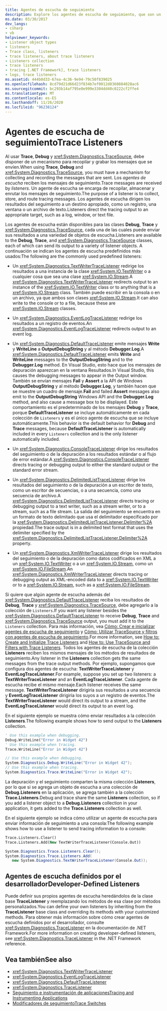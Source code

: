 ```yaml
---
title: Agentes de escucha de seguimiento
description: Explore los agentes de escucha de seguimiento, que son un mecanismo para recopilar y registrar los mensajes de seguimiento enviados en .NET. Un agente de escucha recopila, almacena y enruta los mensajes.
ms.date: 03/30/2017
dev_langs:
- csharp
- vb
helpviewer_keywords:
- Listener object types
- listeners
- Trace class, listeners
- trace listeners, about trace listeners
- Listeners collection
- trace listeners
- tracing [.NET Framework], trace listeners
- logs, trace listeners
ms.assetid: 444b0d33-67ea-4c36-9e94-79c50f839025
ms.openlocfilehash: 8cd79d21d66d23f834b7ef0012d8360884028ac6
ms.sourcegitcommit: bc293b14af795e0e999e3304dd40c0222cf2ffe4
ms.translationtype: MT
ms.contentlocale: es-ES
ms.lasthandoff: 11/26/2020
ms.locfileid: "96238124"
---
```

# <a name="trace-listeners"></a><span data-ttu-id="a5e43-104">Agentes de escucha de seguimiento</span><span class="sxs-lookup"><span data-stu-id="a5e43-104">Trace Listeners</span></span>

<span data-ttu-id="a5e43-105">Al usar **Trace**, **Debug** y <xref:System.Diagnostics.TraceSource>, debe disponer de un mecanismo para recopilar y grabar los mensajes que se envíen.</span><span class="sxs-lookup"><span data-stu-id="a5e43-105">When using **Trace**, **Debug** and <xref:System.Diagnostics.TraceSource>, you must have a mechanism for collecting and recording the messages that are sent.</span></span> <span data-ttu-id="a5e43-106">Los *agentes de escucha* reciben los mensajes de seguimiento.</span><span class="sxs-lookup"><span data-stu-id="a5e43-106">Trace messages are received by *listeners*.</span></span> <span data-ttu-id="a5e43-107">Un agente de escucha se encarga de recopilar, almacenar y enrutar los mensajes de seguimiento.</span><span class="sxs-lookup"><span data-stu-id="a5e43-107">The purpose of a listener is to collect, store, and route tracing messages.</span></span> <span data-ttu-id="a5e43-108">Los agentes de escucha dirigen los resultados del seguimiento a un destino apropiado, como un registro, una ventana o un archivo de texto.</span><span class="sxs-lookup"><span data-stu-id="a5e43-108">Listeners direct the tracing output to an appropriate target, such as a log, window, or text file.</span></span>  
  
 <span data-ttu-id="a5e43-109">Los agentes de escucha están disponibles para las clases **Debug**, **Trace** y <xref:System.Diagnostics.TraceSource>, cada una de las cuales puede enviar sus resultados a una variedad de objetos de escucha.</span><span class="sxs-lookup"><span data-stu-id="a5e43-109">Listeners are available to the **Debug**, **Trace**, and <xref:System.Diagnostics.TraceSource> classes, each of which can send its output to a variety of listener objects.</span></span> <span data-ttu-id="a5e43-110">A continuación se indican los agentes de escucha predefinidos más usados:</span><span class="sxs-lookup"><span data-stu-id="a5e43-110">The following are the commonly used predefined listeners:</span></span>  
  
- <span data-ttu-id="a5e43-111">Un <xref:System.Diagnostics.TextWriterTraceListener> redirige los resultados a una instancia de la clase <xref:System.IO.TextWriter> o a cualquier cosa que sea una clase <xref:System.IO.Stream>.</span><span class="sxs-lookup"><span data-stu-id="a5e43-111">A <xref:System.Diagnostics.TextWriterTraceListener> redirects output to an instance of the <xref:System.IO.TextWriter> class or to anything that is a <xref:System.IO.Stream> class.</span></span> <span data-ttu-id="a5e43-112">También puede escribir en la consola o en un archivo, ya que ambos son clases <xref:System.IO.Stream>.</span><span class="sxs-lookup"><span data-stu-id="a5e43-112">It can also write to the console or to a file, because these are <xref:System.IO.Stream> classes.</span></span>  
  
- <span data-ttu-id="a5e43-113">Un <xref:System.Diagnostics.EventLogTraceListener> redirige los resultados a un registro de eventos.</span><span class="sxs-lookup"><span data-stu-id="a5e43-113">An <xref:System.Diagnostics.EventLogTraceListener> redirects output to an event log.</span></span>  
  
- <span data-ttu-id="a5e43-114">Un <xref:System.Diagnostics.DefaultTraceListener> emite mensajes **Write** y **WriteLine** a **OutputDebugString** y al método **Debugger.Log**.</span><span class="sxs-lookup"><span data-stu-id="a5e43-114">A <xref:System.Diagnostics.DefaultTraceListener> emits **Write** and **WriteLine** messages to the **OutputDebugString** and to the **Debugger.Log** method.</span></span> <span data-ttu-id="a5e43-115">En Visual Studio, esto hace que los mensajes de depuración aparezcan en la ventana Resultados.</span><span class="sxs-lookup"><span data-stu-id="a5e43-115">In Visual Studio, this causes the debugging messages to appear in the Output window.</span></span> <span data-ttu-id="a5e43-116">También se envían mensajes **Fail** y **Assert** a la API de Windows **OutputDebugString** y al método **Debugger.Log**, y también hacen que se muestre un cuadro de mensaje.</span><span class="sxs-lookup"><span data-stu-id="a5e43-116">**Fail** and failed **Assert** messages also emit to the **OutputDebugString** Windows API and the **Debugger.Log** method, and also cause a message box to be displayed.</span></span> <span data-ttu-id="a5e43-117">Este comportamiento es el predeterminado de los mensajes **Debug** y **Trace**, porque **DefaultTraceListener** se incluye automáticamente en cada colección de `Listeners` y es el único agente de escucha que se incluye automáticamente.</span><span class="sxs-lookup"><span data-stu-id="a5e43-117">This behavior is the default behavior for **Debug** and **Trace** messages, because **DefaultTraceListener** is automatically included in every `Listeners` collection and is the only listener automatically included.</span></span>  
  
- <span data-ttu-id="a5e43-118">Un <xref:System.Diagnostics.ConsoleTraceListener> dirige los resultados del seguimiento o de la depuración a los resultados estándar o al flujo de error estándar.</span><span class="sxs-lookup"><span data-stu-id="a5e43-118">A <xref:System.Diagnostics.ConsoleTraceListener> directs tracing or debugging output to either the standard output or the standard error stream.</span></span>  
  
- <span data-ttu-id="a5e43-119">Un <xref:System.Diagnostics.DelimitedListTraceListener> dirige los resultados del seguimiento o de la depuración a un escritor de texto, como un escritor de secuencias, o a una secuencia, como una secuencia de archivo.</span><span class="sxs-lookup"><span data-stu-id="a5e43-119">A <xref:System.Diagnostics.DelimitedListTraceListener> directs tracing or debugging output to a text writer, such as a stream writer, or to a stream, such as a file stream.</span></span> <span data-ttu-id="a5e43-120">La salida del seguimiento se encuentra en un formato de texto delimitado que usa el delimitador especificado por la <xref:System.Diagnostics.DelimitedListTraceListener.Delimiter%2A> propiedad.</span><span class="sxs-lookup"><span data-stu-id="a5e43-120">The trace output is in a delimited text format that uses the delimiter specified by the <xref:System.Diagnostics.DelimitedListTraceListener.Delimiter%2A> property.</span></span>  
  
- <span data-ttu-id="a5e43-121">Un <xref:System.Diagnostics.XmlWriterTraceListener> dirige los resultados del seguimiento o de la depuración como datos codificados en XML a un <xref:System.IO.TextWriter> o a un <xref:System.IO.Stream>, como un <xref:System.IO.FileStream>.</span><span class="sxs-lookup"><span data-stu-id="a5e43-121">An <xref:System.Diagnostics.XmlWriterTraceListener> directs tracing or debugging output as XML-encoded data to a <xref:System.IO.TextWriter> or to a <xref:System.IO.Stream>, such as a <xref:System.IO.FileStream>.</span></span>  
  
 <span data-ttu-id="a5e43-122">Si quiere que algún agente de escucha además del <xref:System.Diagnostics.DefaultTraceListener> reciba los resultados de **Debug**, **Trace** y <xref:System.Diagnostics.TraceSource>, debe agregarlo a la colección de `Listeners`.</span><span class="sxs-lookup"><span data-stu-id="a5e43-122">If you want any listener besides the <xref:System.Diagnostics.DefaultTraceListener> to receive **Debug**, **Trace** and <xref:System.Diagnostics.TraceSource> output, you must add it to the `Listeners` collection.</span></span> <span data-ttu-id="a5e43-123">Para más información, vea [Cómo: Crear e inicializar agentes de escucha de seguimiento](how-to-create-and-initialize-trace-listeners.md) y [Cómo: Utilizar TraceSource y filtros con agentes de escucha de seguimiento](how-to-use-tracesource-and-filters-with-trace-listeners.md).</span><span class="sxs-lookup"><span data-stu-id="a5e43-123">For more information, see [How to: Create and Initialize Trace Listeners](how-to-create-and-initialize-trace-listeners.md) and [How to: Use TraceSource and Filters with Trace Listeners](how-to-use-tracesource-and-filters-with-trace-listeners.md).</span></span> <span data-ttu-id="a5e43-124">Todos los agentes de escucha de la colección **Listeners** reciben los mismos mensajes de los métodos de resultados de seguimiento.</span><span class="sxs-lookup"><span data-stu-id="a5e43-124">Any listener in the **Listeners** collection gets the same messages from the trace output methods.</span></span> <span data-ttu-id="a5e43-125">Por ejemplo, supongamos que configura dos agentes de escucha: **TextWriterTraceListener** y **EventLogTraceListener**.</span><span class="sxs-lookup"><span data-stu-id="a5e43-125">For example, suppose you set up two listeners: a **TextWriterTraceListener** and an **EventLogTraceListener**.</span></span> <span data-ttu-id="a5e43-126">Cada agente de escucha recibe el mismo mensaje.</span><span class="sxs-lookup"><span data-stu-id="a5e43-126">Each listener receives the same message.</span></span> <span data-ttu-id="a5e43-127">**TextWriterTraceListener** dirigiría sus resultados a una secuencia y **EventLogTraceListener** dirigiría los suyos a un registro de eventos.</span><span class="sxs-lookup"><span data-stu-id="a5e43-127">The **TextWriterTraceListener** would direct its output to a stream, and the **EventLogTraceListener** would direct its output to an event log.</span></span>  
  
 <span data-ttu-id="a5e43-128">En el siguiente ejemplo se muestra cómo enviar resultados a la colección **Listeners**.</span><span class="sxs-lookup"><span data-stu-id="a5e43-128">The following example shows how to send output to the **Listeners** collection.</span></span>  
  
```vb  
' Use this example when debugging.  
Debug.WriteLine("Error in Widget 42")  
' Use this example when tracing.  
Trace.WriteLine("Error in Widget 42")  
```  
  
```csharp  
// Use this example when debugging.  
System.Diagnostics.Debug.WriteLine("Error in Widget 42");  
// Use this example when tracing.  
System.Diagnostics.Trace.WriteLine("Error in Widget 42");  
```  
  
 <span data-ttu-id="a5e43-129">La depuración y el seguimiento comparten la misma colección **Listeners**, por lo que si se agrega un objeto de escucha a una colección de **Debug.Listeners** en la aplicación, se agrega también a la colección **Trace.Listeners**.</span><span class="sxs-lookup"><span data-stu-id="a5e43-129">Debug and trace share the same **Listeners** collection, so if you add a listener object to a **Debug.Listeners** collection in your application, it gets added to the **Trace.Listeners** collection as well.</span></span>  
  
 <span data-ttu-id="a5e43-130">En el siguiente ejemplo se indica cómo utilizar un agente de escucha para enviar información de seguimiento a una consola:</span><span class="sxs-lookup"><span data-stu-id="a5e43-130">The following example shows how to use a listener to send tracing information to a console:</span></span>  
  
```vb  
Trace.Listeners.Clear()  
Trace.Listeners.Add(New TextWriterTraceListener(Console.Out))  
```  
  
```csharp  
System.Diagnostics.Trace.Listeners.Clear();  
System.Diagnostics.Trace.Listeners.Add(  
   new System.Diagnostics.TextWriterTraceListener(Console.Out));  
```  
  
## <a name="developer-defined-listeners"></a><span data-ttu-id="a5e43-131">Agentes de escucha definidos por el desarrollador</span><span class="sxs-lookup"><span data-stu-id="a5e43-131">Developer-Defined Listeners</span></span>  

 <span data-ttu-id="a5e43-132">Puede definir sus propios agentes de escucha heredándolos de la clase base **TraceListener** y reemplazando los métodos de esa clase por métodos personalizados.</span><span class="sxs-lookup"><span data-stu-id="a5e43-132">You can define your own listeners by inheriting from the **TraceListener** base class and overriding its methods with your customized methods.</span></span> <span data-ttu-id="a5e43-133">Para obtener más información sobre cómo crear agentes de escucha definidos por el desarrollador, consulte <xref:System.Diagnostics.TraceListener> en la documentación de .NET Framework.</span><span class="sxs-lookup"><span data-stu-id="a5e43-133">For more information on creating developer-defined listeners, see <xref:System.Diagnostics.TraceListener> in the .NET Framework reference.</span></span>  
  
## <a name="see-also"></a><span data-ttu-id="a5e43-134">Vea también</span><span class="sxs-lookup"><span data-stu-id="a5e43-134">See also</span></span>

- <xref:System.Diagnostics.TextWriterTraceListener>
- <xref:System.Diagnostics.EventLogTraceListener>
- <xref:System.Diagnostics.DefaultTraceListener>
- <xref:System.Diagnostics.TraceListener>
- [<span data-ttu-id="a5e43-135">Seguimiento e instrumentación de aplicaciones</span><span class="sxs-lookup"><span data-stu-id="a5e43-135">Tracing and Instrumenting Applications</span></span>](tracing-and-instrumenting-applications.md)
- [<span data-ttu-id="a5e43-136">Modificadores de seguimiento</span><span class="sxs-lookup"><span data-stu-id="a5e43-136">Trace Switches</span></span>](trace-switches.md)
